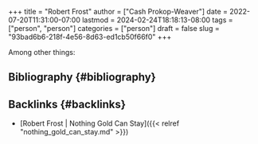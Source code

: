 +++
title = "Robert Frost"
author = ["Cash Prokop-Weaver"]
date = 2022-07-20T11:31:00-07:00
lastmod = 2024-02-24T18:18:13-08:00
tags = ["person", "person"]
categories = ["person"]
draft = false
slug = "93bad6b6-218f-4e56-8d63-ed1cb50f66f0"
+++

Among other things:


## Bibliography {#bibliography}

<style>.csl-entry{text-indent: -1.5em; margin-left: 1.5em;}</style><div class="csl-bib-body">
</div>


## Backlinks {#backlinks}

-   [Robert Frost | Nothing Gold Can Stay]({{< relref "nothing_gold_can_stay.md" >}})
